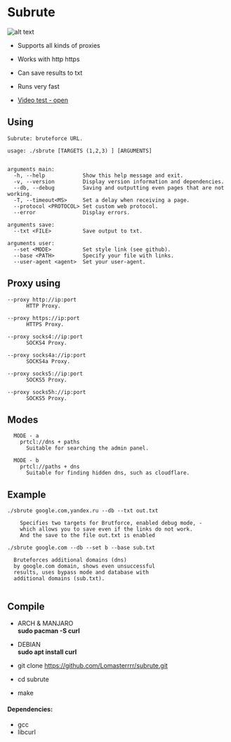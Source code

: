 # Subrute
![alt text](https://i.imgur.com/TJzT3ED.png)

- Supports all kinds of proxies
- Works with http https
- Can save results to txt
- Runs very fast

- [Video test - open](https://www.youtube.com/watch?v=YwNBTRjlamE&feature=youtu.be&ab_channel=lomasterlive)

## Using
```
Subrute: bruteforce URL.

usage: ./sbrute [TARGETS (1,2,3) ] [ARGUMENTS]


arguments main:
  -h, --help            Show this help message and exit.
  -v, --version         Display version information and dependencies.
  --db, --debug         Saving and outputting even pages that are not working.
  -T, --timeout<MS>     Set a delay when receiving a page.
  --protocol <PROTOCOL> Set custom web protocol.
  --error               Display errors.
  
arguments save:
  --txt <FILE>          Save output to txt.

arguments user:
  --set <MODE>          Set style link (see github).
  --base <PATH>         Specify your file with links.
  --user-agent <agent>  Set your user-agent.
```
## Proxy using
```
--proxy http://ip:port
      HTTP Proxy.

--proxy https://ip:port
      HTTPS Proxy.

--proxy socks4://ip:port
      SOCKS4 Proxy.

--proxy socks4a://ip:port
      SOCKS4a Proxy.

--proxy socks5://ip:port
      SOCKS5 Proxy.

--proxy socks5h://ip:port
      SOCKS5 Proxy.
```
## Modes
```
  MODE - a
    prtcl://dns + paths
      Suitable for searching the admin panel.
      
  MODE - b
    prtcl://paths + dns
      Suitable for finding hidden dns, such as cloudflare.
```
## Example
```
./sbrute google.com,yandex.ru --db --txt out.txt

    Specifies two targets for Brutforce, enabled debug mode, -
    which allows you to save even if the links do not work. 
    And the save to the file out.txt is enabled
    
./sbrute google.com --db --set b --base sub.txt

  Bruteforces additional domains (dns)
  by google.com domain, shows even unsuccessful 
  results, uses bypass mode and database with 
  additional domains (sub.txt).
    
```

## Compile
-  ARCH & MANJARO  
        **sudo pacman -S curl**
       
- DEBIAN      
        **sudo apt install curl**

- git clone https://github.com/Lomasterrrr/subrute.git
- cd subrute
- make

#### Dependencies:
- gcc
- libcurl
